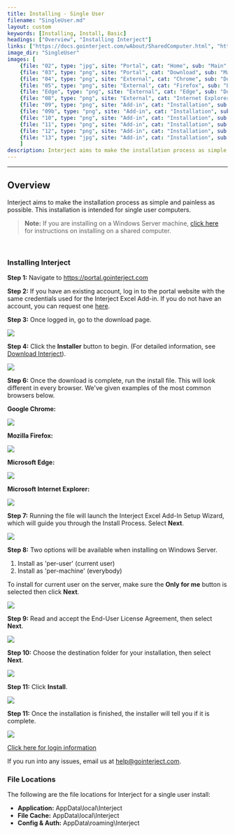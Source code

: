 ```yaml
---
title: Installing - Single User
filename: "SingleUser.md"
layout: custom
keywords: [Installing, Install, Basic]
headings: ["Overview", "Installing Interject"]
links: ["https://docs.gointerject.com/wAbout/SharedComputer.html", "https://portal.gointerject.com/login.html", "https://portal.gointerject.com/invite.html?mode=create", "/wPortal/DownloadInterject.html", "/wAbout/Logging-In.html", "mailto:help@gointerject.com"]
image_dir: "SingleUser"
images: [
    {file: "02", type: "jpg", site: "Portal", cat: "Home", sub: "Main", report: "", ribbon: "", config: ""}, 
    {file: "03", type: "png", site: "Portal", cat: "Download", sub: "Main", report: "", ribbon: "", config: ""}, 
    {file: "04", type: "png", site: "External", cat: "Chrome", sub: "Download", report: "", ribbon: "", config: ""}, 
    {file: "05", type: "png", site: "External", cat: "Firefox", sub: "Download", report: "", ribbon: "", config: ""}, 
    {file: "Edge", type: "png", site: "External", cat: "Edge", sub: "Download", report: "", ribbon: "", config: ""}, 
    {file: "08", type: "png", site: "External", cat: "Internet Explorer", sub: "Download", report: "", ribbon: "", config: ""}, 
    {file: "09", type: "png", site: "Add-in", cat: "Installation", sub: "Setup Wizard", report: "", ribbon: "", config: ""}, 
    {file: "09b", type: "png", site: "Add-in", cat: "Installation", sub: "Installation Type", report: "", ribbon: "", config: ""}, 
    {file: "10", type: "png", site: "Add-in", cat: "Installation", sub: "End-User License Agreement", report: "", ribbon: "", config: ""}, 
    {file: "11", type: "png", site: "Add-in", cat: "Installation", sub: "Select Installation Folder", report: "", ribbon: "", config: ""}, 
    {file: "12", type: "png", site: "Add-in", cat: "Installation", sub: "Ready to Install", report: "", ribbon: "", config: ""}, 
    {file: "13", type: "jpg", site: "Add-in", cat: "Installation", sub: "Completed Install", report: "", ribbon: "", config: ""}
    ]
description: Interject aims to make the installation process as simple and painless as possible. This installation is intended for single user computers.
---
```

* * *

## Overview

Interject aims to make the installation process as simple and painless as possible. This installation is intended for single user computers.

<blockquote class=highlight_note>
<b>Note:</b> If you are installing on a Windows Server machine, <a href="https://docs.gointerject.com/wAbout/SharedComputer.html">click here</a> for instructions on installing on a shared computer.
</blockquote>
<br>

### Installing Interject

**Step 1:** Navigate to <a target="blank" href="https://portal.gointerject.com/login.html">https://portal.gointerject.com</a>

**Step 2:** If you have an existing account, log in to the portal website with the same credentials used for the Interject Excel Add-in. If you do not have an account, you can request one [here](https://portal.gointerject.com/invite.html?mode=create).

**Step 3:** Once logged in, go to the download page.

![](/images/SingleUser/02.jpg)
<br>

**Step 4:** Click the **Installer** button to begin. (For detailed information, see [Download Interject](/wPortal/DownloadInterject.html)).

![](/images/SingleUser/03.png)
<br>

**Step 6:** Once the download is complete, run the install file. This will look different in every browser. We've given examples of the most common browsers below.

**Google Chrome:**

![](/images/SingleUser/04.png)
<br>

**Mozilla Firefox:**

![](/images/SingleUser/05.png)
<br>

**Microsoft Edge:**

![](/images/SingleUser/Edge.png)
<br>

**Microsoft Internet Explorer:**

![](/images/SingleUser/08.png)
<br>

**Step 7:** Running the file will launch the Interject Excel Add-In Setup Wizard, which will guide you through the Install Process. Select **Next**.

![](/images/SingleUser/09.png)
<br>

**Step 8:** Two options will be available when installing on Windows Server.

1. Install as 'per-user' (current user)
2. Install as 'per-machine' (everybody)

To install for current user on the server, make sure the **Only for me** button is selected then click **Next**.

![](/images/SingleUser/09b.png)
<br>

**Step 9:** Read and accept the End-User License Agreement, then select **Next**.

![](/images/SingleUser/10.png)
<br>

**Step 10:** Choose the destination folder for your installation, then select **Next**.

![](/images/SingleUser/11.png)
<br>

**Step 11:** Click **Install**.

![](/images/SingleUser/12.png)
<br>

**Step 11:** Once the installation is finished, the installer will tell you if it is complete.

![](/images/SingleUser/13.png)

[Click here for login information](/wAbout/Logging-In.html)

If you run into any issues, email us at [help@gointerject.com](mailto:help@gointerject.com).

### File Locations

The following are the file locations for Interject for a single user install:

- **Application:** AppData\local\Interject
- **File Cache:** AppData\local\Interject
- **Config & Auth:** AppData\roaming\Interject
